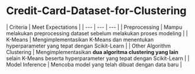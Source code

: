 # Credit-Card-Dataset-for-Clustering
| Criteria | Meet Expectations |
| --- | --- | --- |
| Preprocessing | Mampu melakukan preprocessing dataset sebelum melakukan proses modeling |
| K-Means | Mengimplementasikan K-Means dan menentukan hyperparameter yang tepat dengan Scikit-Learn |
| Other Algorithm Clustering | Mengimplementasikan **dua algoritma clustering yang lain** selain K-Means beserta hyperparameter yang tepat dengan Scikit-Learn |
| Model Inference | Mencoba model yang telah dibuat dengan data baru |
